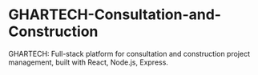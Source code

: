 # GHARTECH-Consultation-and-Construction
GHARTECH: Full-stack platform for consultation and construction project management, built with React, Node.js, Express.
